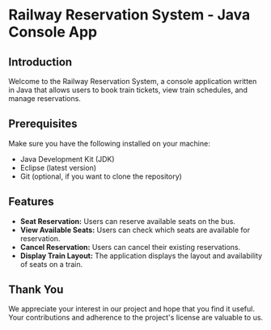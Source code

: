 # Railway Reservation System - Java Console App

## Introduction

Welcome to the Railway Reservation System, a console application written in Java that allows users to book train tickets, view train schedules, and manage reservations.

## Prerequisites

Make sure you have the following installed on your machine:

- Java Development Kit (JDK)
- Eclipse (latest version)
- Git (optional, if you want to clone the repository)

## Features

- **Seat Reservation:** Users can reserve available seats on the bus.
- **View Available Seats:** Users can check which seats are available for reservation.
- **Cancel Reservation:** Users can cancel their existing reservations.
- **Display Train Layout:** The application displays the layout and availability of seats on a train.

## Thank You

We appreciate your interest in our project and hope that you find it useful. Your contributions and adherence to the project's license are valuable to us.

